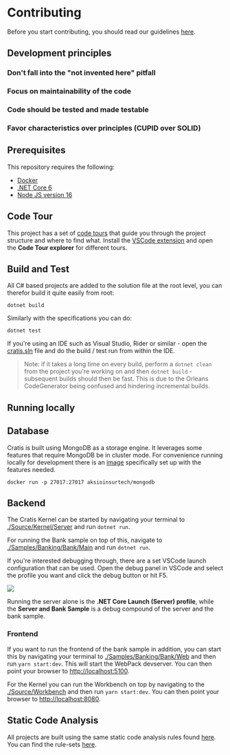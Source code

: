 # Contributing

Before you start contributing, you should read our guidelines [here](https://github.com/aksio-insurtech/.github/blob/main/contributing.md).

## Development principles

### Don't fall into the "not invented here" pitfall

### Focus on maintainability of the code

### Code should be tested and made testable

### Favor characteristics over principles (CUPID over SOLID)

## Prerequisites

This repository requires the following:

- [Docker](https://www.docker.com/products/docker-desktop)
- [.NET Core 6](https://dotnet.microsoft.com/download/dotnet/6.0)
- [Node JS version 16](https://nodejs.org/)

## Code Tour

This project has a set of [code tours](https://marketplace.visualstudio.com/items?itemName=vsls-contrib.codetour) that guide you through
the project structure and where to find what. Install the [VSCode extension](https://marketplace.visualstudio.com/items?itemName=vsls-contrib.codetour)
and open the **Code Tour explorer** for different tours.

## Build and Test

All C# based projects are added to the solution file at the root level, you can therefor
build it quite easily from root:

```shell
dotnet build
```

Similarly with the specifications you can do:

```shell
dotnet test
```

If you're using an IDE such as Visual Studio, Rider or similar - open the [cratis.sln](../cratis.sln)
file and do the build / test run from within the IDE.

> Note: if it takes a long time on every build, perform a `dotnet clean` from the project you're working on
> and then `dotnet build` - subsequent builds should then be fast. This is due to the Orleans CodeGenerator being confused
> and hindering incremental builds.

## Running locally

## Database

Cratis is built using MongoDB as a storage engine. It leverages some features that require MongoDB be in cluster mode.
For convenience running locally for development there is an [image](https://hub.docker.com/r/aksioinsurtech/mongodb)
specifically set up with the features needed.

```shell
docker run -p 27017:27017 aksioinsurtech/mongodb
```

## Backend

The Cratis Kernel can be started by navigating your terminal to [./Source/Kernel/Server](./Source/Kernel/Server)
and run `dotnet run`.

For running the Bank sample on top of this, navigate to [./Samples/Banking/Bank/Main](./Samples/Banking/Bank/Main)
and run `dotnet run`.

If you're interested debugging through, there are a set VSCode launch configuration that can be used.
Open the debug panel in VSCode and select the profile you want and click the debug button or hit F5.

![](./images/debug.gif)

Running the server alone is the **.NET Core Launch (Server) profile**, while the **Server and Bank Sample** is a debug compound
of the server and the bank sample.

### Frontend

If you want to run the frontend of the bank sample in addition, you can start this by navigating your terminal to
[./Samples/Banking/Bank/Web](./Samples/Banking/Bank/Web) and then run `yarn start:dev`. This will start the
WebPack devserver. You can then point your browser to [http://localhost:5100](http://localhost:5100).

For the Kernel you can run the Workbench on top by navigating to the [./Source/Workbench](./Source/Workbench) and
then run `yarn start:dev`. You can then point your browser to [http://localhost:8080](http://localhost:8080).

## Static Code Analysis

All projects are built using the same static code analysis rules found [here](https://github.com/aksio-insurtech/Defaults).
You can find the rule-sets [here](https://github.com/aksio-insurtech/Defaults/tree/main/Source/Defaults).
